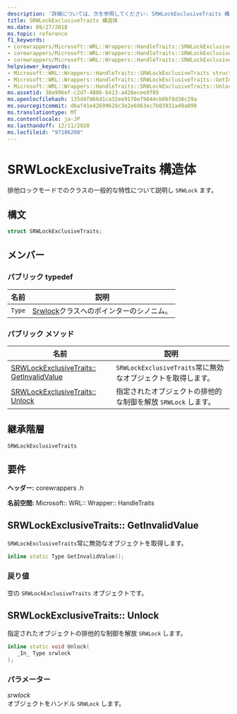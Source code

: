 ```yaml
---
description: '詳細については、次を参照してください: SRWLockExclusiveTraits 構造体'
title: SRWLockExclusiveTraits 構造体
ms.date: 09/27/2018
ms.topic: reference
f1_keywords:
- corewrappers/Microsoft::WRL::Wrappers::HandleTraits::SRWLockExclusiveTraits
- corewrappers/Microsoft::WRL::Wrappers::HandleTraits::SRWLockExclusiveTraits::GetInvalidValue
- corewrappers/Microsoft::WRL::Wrappers::HandleTraits::SRWLockExclusiveTraits::Unlock
helpviewer_keywords:
- Microsoft::WRL::Wrappers::HandleTraits::SRWLockExclusiveTraits structure
- Microsoft::WRL::Wrappers::HandleTraits::SRWLockExclusiveTraits::GetInvalidValue method
- Microsoft::WRL::Wrappers::HandleTraits::SRWLockExclusiveTraits::Unlock method
ms.assetid: 38a996ef-c2d7-4886-b413-a426ecee8f05
ms.openlocfilehash: 135d4f866d1ca32ee9170ef9844cb0bf8d38c29a
ms.sourcegitcommit: d6af41e42699628c3e2e6063ec7b03931a49a098
ms.translationtype: MT
ms.contentlocale: ja-JP
ms.lasthandoff: 12/11/2020
ms.locfileid: "97186208"
---
```

# <a name="srwlockexclusivetraits-structure"></a>SRWLockExclusiveTraits 構造体

排他ロックモードでのクラスの一般的な特性について説明し `SRWLock` ます。

## <a name="syntax"></a>構文

```cpp
struct SRWLockExclusiveTraits;
```

## <a name="members"></a>メンバー

### <a name="public-typedefs"></a>パブリック typedef

名前   | 説明
------ | --------------------------------------------------------------------------
`Type` | [Srwlock](srwlock-class.md)クラスへのポインターのシノニム。

### <a name="public-methods"></a>パブリック メソッド

名前                                                        | 説明
----------------------------------------------------------- | --------------------------------------------------------------------
[SRWLockExclusiveTraits:: GetInvalidValue](#getinvalidvalue) | `SRWLockExclusiveTraits`常に無効なオブジェクトを取得します。
[SRWLockExclusiveTraits:: Unlock](#unlock)                   | 指定されたオブジェクトの排他的な制御を解放 `SRWLock` します。

## <a name="inheritance-hierarchy"></a>継承階層

`SRWLockExclusiveTraits`

## <a name="requirements"></a>要件

**ヘッダー:** corewrappers .h

**名前空間:** Microsoft:: WRL:: Wrapper:: HandleTraits

## <a name="srwlockexclusivetraitsgetinvalidvalue"></a><a name="getinvalidvalue"></a> SRWLockExclusiveTraits:: GetInvalidValue

`SRWLockExclusiveTraits`常に無効なオブジェクトを取得します。

```cpp
inline static Type GetInvalidValue();
```

### <a name="return-value"></a>戻り値

空の `SRWLockExclusiveTraits` オブジェクトです。

## <a name="srwlockexclusivetraitsunlock"></a><a name="unlock"></a> SRWLockExclusiveTraits:: Unlock

指定されたオブジェクトの排他的な制御を解放 `SRWLock` します。

```cpp
inline static void Unlock(
   _In_ Type srwlock
);
```

### <a name="parameters"></a>パラメーター

*srwlock*<br/>
オブジェクトをハンドル `SRWLock` します。
